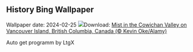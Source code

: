 ## History Bing Wallpaper
Wallpaper date: 2024-02-25
![](https://www.bing.com/th?id=OHR.MtPrevostDuncan_EN-IN1992031596_UHD.jpg&w=1000)Download: [Mist in the Cowichan Valley on Vancouver Island, British Columbia, Canada (© Kevin Oke/Alamy)](https://www.bing.com/th?id=OHR.MtPrevostDuncan_EN-IN1992031596_UHD.jpg)

Auto get programm by LtgX
